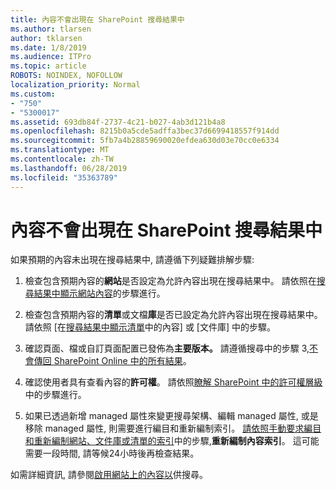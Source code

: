 ```yaml
---
title: 內容不會出現在 SharePoint 搜尋結果中
ms.author: tlarsen
author: tklarsen
ms.date: 1/8/2019
ms.audience: ITPro
ms.topic: article
ROBOTS: NOINDEX, NOFOLLOW
localization_priority: Normal
ms.custom:
- "750"
- "5300017"
ms.assetid: 693db84f-2737-4c21-b027-4ab3d121b4a8
ms.openlocfilehash: 8215b0a5cde5adffa3bec37d6699418557f914dd
ms.sourcegitcommit: 5fb7a4b28859690020efdea630d03e70cc0e6334
ms.translationtype: MT
ms.contentlocale: zh-TW
ms.lasthandoff: 06/28/2019
ms.locfileid: "35363789"
---
```

# <a name="content-doesnt-appear-in-sharepoint-search-results"></a>內容不會出現在 SharePoint 搜尋結果中

如果預期的內容未出現在搜尋結果中, 請遵循下列疑難排解步驟:
  
1. 檢查包含預期內容的**網站**是否設定為允許內容出現在搜尋結果中。 請依照在[搜尋結果中顯示網站內容](https://docs.microsoft.com/sharepoint/make-site-content-searchable#show-content-on-a-site-in-search-results)的步驟進行。

2. 檢查包含預期內容的**清單**或文檔**庫**是否已設定為允許內容出現在搜尋結果中。 請依照 [在[搜尋結果中顯示清單](https://docs.microsoft.com/sharepoint/make-site-content-searchable#show-content-from-lists-or-libraries-in-search-results)中的內容] 或 [文件庫] 中的步驟。

3. 確認頁面、檔或自訂頁面配置已發佈為**主要版本。** 請遵循搜尋中的步驟 3,[不會傳回 SharePoint Online 中的所有結果](https://go.microsoft.com/fwlink/?linkid=874525)。

4. 確認使用者具有查看內容的**許可權**。 請依照[瞭解 SharePoint 中的許可權層級](https://docs.microsoft.com/en-us/sharepoint/understanding-permission-levels)中的步驟進行。
    
5. 如果已透過新增 managed 屬性來變更搜尋架構、編輯 managed 屬性, 或是移除 managed 屬性, 則需要進行編目和重新編制索引。 [請依照手動要求編目和重新編制網站、文件庫或清單的索引](https://docs.microsoft.com/sharepoint/crawl-site-content)中的步驟,**重新編制內容索引**。 這可能需要一段時間, 請等候24小時後再檢查結果。

如需詳細資訊, 請參閱[啟用網站上的內容以](https://docs.microsoft.com/sharepoint/make-site-content-searchable)供搜尋。 
  
